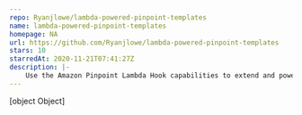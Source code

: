```yaml
---
repo: Ryanjlowe/lambda-powered-pinpoint-templates
name: lambda-powered-pinpoint-templates
homepage: NA
url: https://github.com/Ryanjlowe/lambda-powered-pinpoint-templates
stars: 10
starredAt: 2020-11-21T07:41:27Z
description: |-
    Use the Amazon Pinpoint Lambda Hook capabilities to extend and power email templates
---
```


[object Object]
